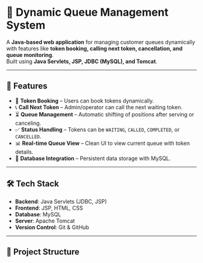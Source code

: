 # 📌 Dynamic Queue Management System

A **Java-based web application** for managing customer queues dynamically with features like **token booking, calling next token, cancellation, and queue monitoring**.  
Built using **Java Servlets, JSP, JDBC (MySQL), and Tomcat**.

---

## 🚀 Features
- 🎫 **Token Booking** – Users can book tokens dynamically.
- 📞 **Call Next Token** – Admin/operator can call the next waiting token.
- ⏳ **Queue Management** – Automatic shifting of positions after serving or canceling.
- ✅ **Status Handling** – Tokens can be `WAITING`, `CALLED`, `COMPLETED`, or `CANCELLED`.
- 📊 **Real-time Queue View** – Clean UI to view current queue with token details.
- 🔄 **Database Integration** – Persistent data storage with MySQL.

---

## 🛠️ Tech Stack
- **Backend**: Java Servlets (JDBC, JSP)
- **Frontend**: JSP, HTML, CSS
- **Database**: MySQL
- **Server**: Apache Tomcat
- **Version Control**: Git & GitHub

---

## 📂 Project Structure
